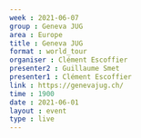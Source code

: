 ```yaml
---
week : 2021-06-07
group : Geneva JUG
area : Europe
title : Geneva JUG
format : world_tour
organiser : Clément Escoffier
presenter2 : Guillaume Smet
presenter1 : Clément Escoffier
link : https://genevajug.ch/
time : 1900
date : 2021-06-01
layout : event
type : live
---
```

